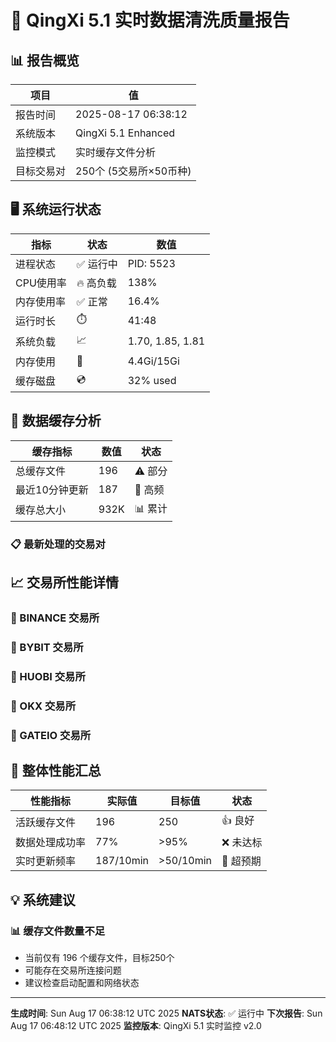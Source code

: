 # 🚀 QingXi 5.1 实时数据清洗质量报告

## 📊 报告概览

| 项目 | 值 |
|------|-----|
| 报告时间 | 2025-08-17 06:38:12 |
| 系统版本 | QingXi 5.1 Enhanced |
| 监控模式 | 实时缓存文件分析 |
| 目标交易对 | 250个 (5交易所×50币种) |

## 🖥️ 系统运行状态

| 指标 | 状态 | 数值 |
|------|------|------|
| 进程状态 | ✅ 运行中 | PID: 5523 |
| CPU使用率 | 🔥 高负载 | 138% |
| 内存使用率 | ✅ 正常 | 16.4% |
| 运行时长 | ⏱️ | 41:48 |
| 系统负载 | 📈 | 1.70, 1.85, 1.81 |
| 内存使用 | 💾 | 4.4Gi/15Gi |
| 缓存磁盘 | 💿 | 32% used |

## 📁 数据缓存分析

| 缓存指标 | 数值 | 状态 |
|----------|------|------|
| 总缓存文件 | 196 | ⚠️ 部分 |
| 最近10分钟更新 | 187 | 🚀 高频 |
| 缓存总大小 | 932K | 📊 累计 |

### 📋 最新处理的交易对



## 📈 交易所性能详情

### 🏪 BINANCE 交易所

### 🏪 BYBIT 交易所

### 🏪 HUOBI 交易所

### 🏪 OKX 交易所

### 🏪 GATEIO 交易所

## 🎯 整体性能汇总

| 性能指标 | 实际值 | 目标值 | 状态 |
|----------|--------|--------|------|
| 活跃缓存文件 | 196 | 250 | 👍 良好 |
| 数据处理成功率 | 77% | >95% | ❌ 未达标 |
| 实时更新频率 | 187/10min | >50/10min | 🚀 超预期 |

## 💡 系统建议

### 📊 缓存文件数量不足
- 当前仅有 196 个缓存文件，目标250个
- 可能存在交易所连接问题
- 建议检查启动配置和网络状态

---

**生成时间**: Sun Aug 17 06:38:12 UTC 2025
**NATS状态**: ✅ 运行中
**下次报告**: Sun Aug 17 06:48:12 UTC 2025
**监控版本**: QingXi 5.1 实时监控 v2.0
